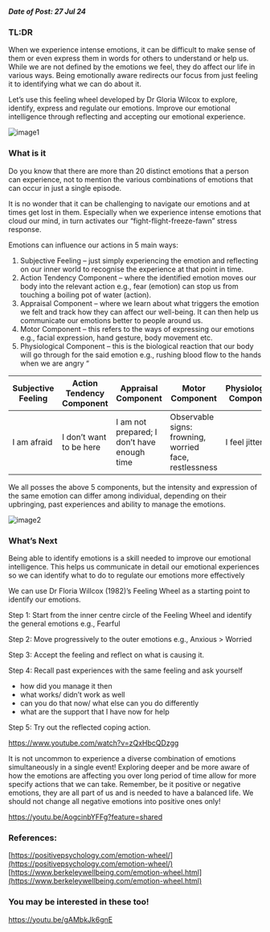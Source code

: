 ##### Date of Post: 27 Jul 24

### TL:DR

When we experience intense emotions, it can be difficult to make sense of them or even express them in words for others to understand or help us. While we are not defined by the emotions we feel, they do affect our life in various ways.  Being emotionally aware redirects our focus from just feeling it to identifying what we can do about it. 

Let’s use this feeling wheel developed by Dr Gloria Wilcox to explore, identify, express and regulate our emotions. Improve our emotional intelligence through reflecting and accepting our emotional experience.

![image1](https://github.com/safsbe/mental-health-app-assets/blob/main/article-assets/understanding-self/image1.png?raw=true)

### What is it

Do you know that there are more than 20 distinct emotions that a person can experience, not to mention the various combinations of emotions that can occur in just a single episode. 

It is no wonder that it can be challenging to navigate our emotions and at times get lost in them. Especially when we experience intense emotions that cloud our mind, in turn activates our “fight-flight-freeze-fawn” stress response. 

Emotions can influence our actions in 5 main ways:
1. Subjective Feeling – just simply experiencing the emotion and reflecting on our inner world to recognise the experience at that point in time.
2. Action Tendency Component – where the identified emotion moves our body into the relevant action e.g., fear (emotion) can stop us from touching a boiling pot of water (action).
3. Appraisal Component – where we learn about what triggers the emotion we felt and track how they can affect our well-being. It can then help us communicate our emotions better to people around us.
4. Motor Component – this refers to the ways of expressing our emotions e.g., facial expression, hand gesture, body movement etc.
5. Physiological Component – this is the biological reaction that our body will go through for the said emotion e.g., rushing blood flow to the hands when we are angry “

| Subjective Feeling | Action Tendency Component | Appraisal Component                          | Motor Component                                        | Physiological Component  |
|--------------------|---------------------------|----------------------------------------------|--------------------------------------------------------|--------------------------|
| I am afraid        | I don’t want to be here   | I am not prepared; I don’t have enough time  | Observable signs: frowning, worried face, restlessness | I feel jittery           |

We all posses the above 5 components, but the intensity and expression of the same emotion can differ among individual, depending on their upbringing, past experiences and ability to manage the emotions.

![image2](https://github.com/safsbe/mental-health-app-assets/blob/main/article-assets/understanding-self/image2.png?raw=true)

### What’s Next

Being able to identify emotions is a skill needed to improve our emotional intelligence. This helps us communicate in detail our emotional experiences so we can identify what to do to regulate our emotions more effectively

We can use Dr Floria Willcox (1982)’s Feeling Wheel as a starting point to identify our emotions. 

Step 1: Start from the inner centre circle of the Feeling Wheel and identify the general emotions e.g., Fearful

Step 2: Move progressively to the outer emotions e.g., Anxious > Worried

Step 3: Accept the feeling and reflect on what is causing it. 

Step 4: Recall past experiences with the same feeling and ask yourself
+ how did you manage it then
+ what works/ didn’t work as well
+ can you do that now/ what else can you do differently
+ what are the support that I have now for help

Step 5: Try out the reflected coping action.

[<https://www.youtube.com/watch?v=zQxHbcQDzgg>](https://www.youtube.com/watch?v=zQxHbcQDzgg)

It is not uncommon to experience a diverse combination of emotions simultaneously in a single event! Exploring deeper and be more aware of how the emotions are affecting you over long period of time allow for more specify actions that we can take. Remember, be it positive or negative emotions, they are all part of us and is needed to have a balanced life. We should not change all negative emotions into positive ones only!

[<https://youtu.be/AogcinbYFFg?feature=shared>](https://youtu.be/AogcinbYFFg?feature=shared)

### References:

[https://positivepsychology.com/emotion-wheel/](https://positivepsychology.com/emotion-wheel/)
[https://www.berkeleywellbeing.com/emotion-wheel.html](https://www.berkeleywellbeing.com/emotion-wheel.html)

### You may be interested in these too!
[<https://youtu.be/gAMbkJk6gnE>](https://youtu.be/gAMbkJk6gnE)
